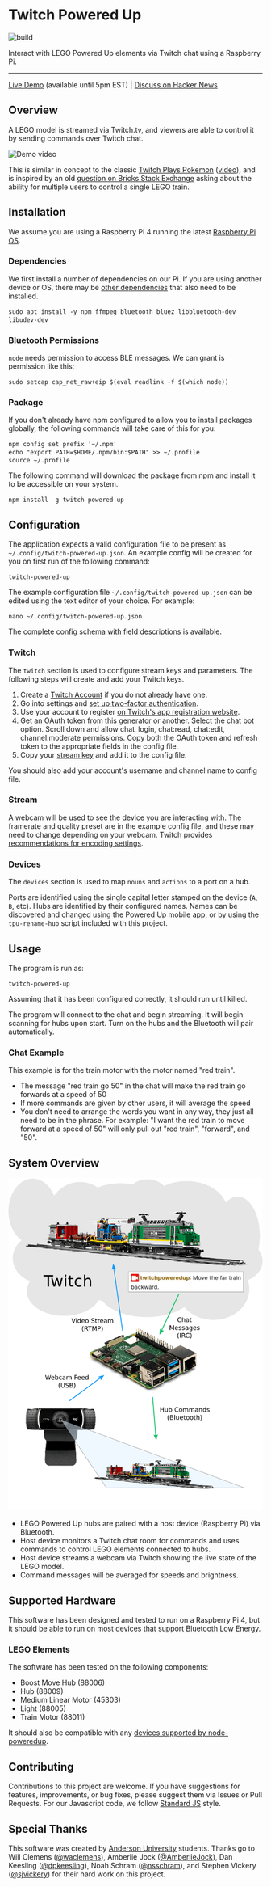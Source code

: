 Twitch Powered Up
=================

![build](https://github.com/jncraton/twitch-powered-up/workflows/build/badge.svg)

Interact with LEGO Powered Up elements via Twitch chat using a Raspberry Pi.

---

[Live Demo](https://www.twitch.tv/twitchpoweredup) (available until 5pm EST) | [Discuss on Hacker News](https://news.ycombinator.com)

Overview
--------

A LEGO model is streamed via Twitch.tv, and viewers are able to control it by sending commands over Twitch chat.

![Demo video](https://github.com/jncraton/twitch-powered-up/blob/media/demo-optimized.gif?raw=true)

This is similar in concept to the classic [Twitch Plays Pokemon](https://en.wikipedia.org/wiki/Twitch_Plays_Pok%C3%A9mon) ([video](https://www.twitch.tv/videos/40790582)), and is inspired by an old [question on Bricks Stack Exchange](https://bricks.stackexchange.com/questions/10486/can-powered-up-trains-talk-to-multiple-bluetooth-remotes) asking about the ability for multiple users to control a single LEGO train.

Installation
------------

We assume you are using a Raspberry Pi 4 running the latest [Raspberry Pi OS](https://www.raspberrypi.org/software/).

### Dependencies

We first install a number of dependencies on our Pi. If you are using another device or OS, there may be [other dependencies](https://github.com/abandonware/noble#prerequisites) that also need to be installed.

```
sudo apt install -y npm ffmpeg bluetooth bluez libbluetooth-dev libudev-dev
```

### Bluetooth Permissions

`node` needs permission to access BLE messages. We can grant is permission like this:

```
sudo setcap cap_net_raw+eip $(eval readlink -f $(which node))
```

### Package

If you don't already have npm configured to allow you to install packages globally, the following commands will take care of this for you:

```
npm config set prefix '~/.npm'
echo "export PATH=$HOME/.npm/bin:$PATH" >> ~/.profile
source ~/.profile
```

The following command will download the package from npm and install it to be accessible on your system.

```
npm install -g twitch-powered-up
```

Configuration
-------------

The application expects a valid configuration file to be present as `~/.config/twitch-powered-up.json`. An example config will be created for you on first run of the following command:

```
twitch-powered-up
```

The example configuration file `~/.config/twitch-powered-up.json` can be edited using the text editor of your choice. For example:

```
nano ~/.config/twitch-powered-up.json
```

The complete [config schema with field descriptions](examples/config-schema.md) is available.

### Twitch

The `twitch` section is used to configure stream keys and parameters. The following steps will create and add your Twitch keys.

1. Create a [Twitch Account](https://twitch.tv) if you do not already have one.
2. Go into settings and [set up two-factor authentication](https://help.twitch.tv/s/article/two-factor-authentication-with-authy?language=en_US). 
3. Use your account to register [on Twitch's app registration website](https://dev.twitch.tv/dashboard/apps/create). 
4. Get an OAuth token from [this generator](https://twitchtokengenerator.com/) or another. Select the chat bot option. Scroll down and allow chat_login, chat:read, chat:edit, channel:moderate permissions. Copy both the OAuth token and refresh token to the appropriate fields in the config file.
5. Copy your [stream key](https://www.twitch.tv/broadcast/dashboard/streamkey) and add it to the config file.

You should also add your account's username and channel name to config file.

### Stream

A webcam will be used to see the device you are interacting with. The framerate and quality preset are in the example config file, and these may need to change depending on your webcam. Twitch provides [recommendations for encoding settings](https://stream.twitch.tv/encoding/).

### Devices

The `devices` section is used to map `nouns` and `actions` to a port on a hub.

Ports are identified using the single capital letter stamped on the device (`A`, `B`, etc). Hubs are identified by their configured names. Names can be discovered and changed using the Powered Up mobile app, or by using the `tpu-rename-hub` script included with this project.

Usage
------------

The program is run as:

```
twitch-powered-up
```

Assuming that it has been configured correctly, it should run until killed.

The program will connect to the chat and begin streaming. It will begin scanning for hubs upon start. Turn on the hubs and the Bluetooth will pair automatically.

### Chat Example

This example is for the train motor with the motor named "red train".

- The message "red train go 50" in the chat will make the red train go forwards at a speed of 50
- If more commands are given by other users, it will average the speed
- You don't need to arrange the words you want in any way, they just all need to be in the phrase. For example: "I want the red train to move forward at a speed of 50" will only pull out "red train", "forward", and "50".

System Overview
---------------

![Basic system diagram](https://github.com/jncraton/twitch-powered-up/blob/media/diagram.png?raw=true)

- LEGO Powered Up hubs are paired with a host device (Raspberry Pi) via Bluetooth.
- Host device monitors a Twitch chat room for commands and uses commands to control LEGO elements connected to hubs.
- Host device streams a webcam via Twitch showing the live state of the LEGO model.
- Command messages will be averaged for speeds and brightness.

Supported Hardware
------------------

This software has been designed and tested to run on a Raspberry Pi 4, but it should be able to run on most devices that support Bluetooth Low Energy.

### LEGO Elements

The software has been tested on the following components:

- Boost Move Hub (88006)
- Hub (88009)
- Medium Linear Motor (45303)
- Light (88005)
- Train Motor (88011)

It should also be compatible with any [devices supported by node-poweredup](https://github.com/nathankellenicki/node-poweredup#compatibility).

Contributing
------------

Contributions to this project are welcome. If you have suggestions for features, improvements, or bug fixes, please suggest them via Issues or Pull Requests. For our Javascript code, we follow [Standard JS](https://standardjs.com/) style.

Special Thanks
--------------

This software was created by [Anderson University](https://anderson.edu/) students. Thanks go to Will Clemens ([@waclemens](https://github.com/waclemens)), Amberlie Jock ([@AmberlieJock](https://github.com/AmberlieJock)), Dan Keesling ([@dpkeesling](https://github.com/dpkeesling)), Noah Schram ([@nsschram](https://github.com/nsschram)), and Stephen Vickery ([@sjvickery](https://github.com/sjvickery)) for their hard work on this project.
